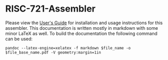 # RISC-721-Assembler

Please view the [User's Guide](cjg_Assembler_User_Guide.pdf) for installation and usage instructions for this assembler. This documentation is written mostly in markdown with some minor LaTeX as well. To build the documentation the following command can be used:

`pandoc --latex-engine=xelatex -f markdown $file_name -o $file_base_name.pdf -V geometry:margin=1in`
